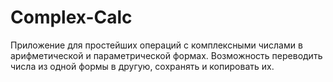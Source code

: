 # Complex-Calc
Приложение для простейших операций с комплексными числами в арифметической и параметрической формах. Возможность переводить числа из одной формы в другую, сохранять и копировать их.
